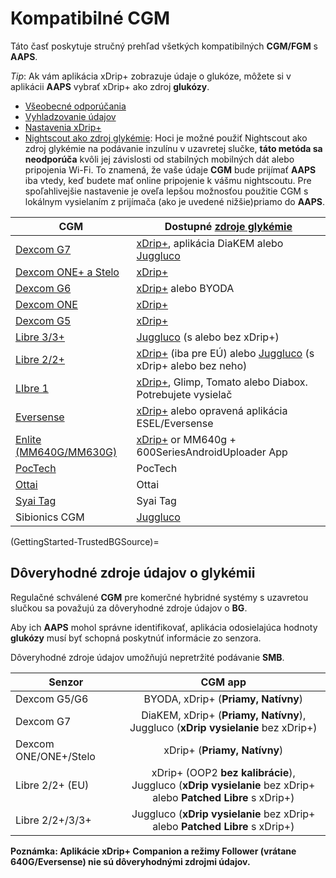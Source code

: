 # Kompatibilné CGM

Táto časť poskytuje stručný prehľad všetkých kompatibilných **CGM/FGM** s **AAPS**.

*Tip*: Ak vám aplikácia xDrip+ zobrazuje údaje o glukóze, môžete si v aplikácii **AAPS** vybrať xDrip+ ako zdroj **glukózy**.

* [Všeobecné odporúčania](../CompatibleCgms/GeneralCGMRecommendation.md)
* [Vyhladzovanie údajov](../CompatibleCgms/SmoothingBloodGlucoseData.md)
* [Nastavenia xDrip+](../CompatibleCgms/xDrip.md)
* [Nightscout ako zdroj glykémie](../CompatibleCgms/CgmNightscoutUpload.md): Hoci je možné použiť Nightscout ako zdroj glykémie na podávanie inzulínu v uzavretej slučke, **táto metóda sa neodporúča** kvôli jej závislosti od stabilných mobilných dát alebo pripojenia Wi-Fi. To znamená, že vaše údaje **CGM** bude prijímať **AAPS** iba vtedy, keď budete mať online pripojenie k vášmu nightscoutu. Pre spoľahlivejšie nastavenie je oveľa lepšou možnosťou použitie CGM s lokálnym vysielaním z prijímača (ako je uvedené nižšie)priamo do **AAPS**.

| CGM                                                   | Dostupné [zdroje glykémie](#Config-Builder-bg-source)                                                                       |
| ----------------------------------------------------- | --------------------------------------------------------------------------------------------------------------------------- |
| [Dexcom G7](../CompatibleCgms/DexcomG7.md)            | [xDrip+](../CompatibleCgms/xDrip.md), aplikácia DiaKEM alebo [Juggluco](../CompatibleCgms/Juggluco.md)                      |
| [Dexcom ONE+ a Stelo](../CompatibleCgms/DexcomG7.md)  | [xDrip+](../CompatibleCgms/xDrip.md)                                                                                        |
| [Dexcom G6](../CompatibleCgms/DexcomG6.md)            | [xDrip+](../CompatibleCgms/xDrip.md) alebo BYODA                                                                            |
| [Dexcom ONE](../CompatibleCgms/DexcomG6.md)           | [xDrip+](../CompatibleCgms/xDrip.md)                                                                                        |
| [Dexcom G5](../CompatibleCgms/DexcomG5.md)            | [xDrip+](../CompatibleCgms/xDrip.md)                                                                                        |
| [Libre 3/3+](../CompatibleCgms/Libre3.md)             | [Juggluco](../CompatibleCgms/Juggluco.md) (s alebo bez xDrip+)                                                              |
| [Libre 2/2+](../CompatibleCgms/Libre2.md)             | [xDrip+](../CompatibleCgms/xDrip.md) (iba pre EÚ) alebo [Juggluco](../CompatibleCgms/Juggluco.md) (s xDrip+ alebo bez neho) |
| [LIbre 1](../CompatibleCgms/Libre1.md)                | [xDrip+](../CompatibleCgms/xDrip.md), Glimp, Tomato alebo Diabox. Potrebujete vysielač                                      |
| [Eversense](../CompatibleCgms/Eversense.md)           | [xDrip+](../CompatibleCgms/xDrip.md) alebo opravená aplikácia ESEL/Eversense                                                |
| [Enlite (MM640G/MM630G)](../CompatibleCgms/MM640g.md) | [xDrip+](../CompatibleCgms/xDrip.md) or MM640g + 600SeriesAndroidUploader App                                               |
| [PocTech](../CompatibleCgms/PocTech.md)               | PocTech                                                                                                                     |
| [Ottai](../CompatibleCgms/OttaiM8.md)                 | Ottai                                                                                                                       |
| [Syai Tag](../CompatibleCgms/SyaiTagX1.md)            | Syai Tag                                                                                                                    |
| Sibionics CGM                                         | [Juggluco](../CompatibleCgms/Juggluco.md)                                                                                   |

(GettingStarted-TrustedBGSource)=

## Dôveryhodné zdroje údajov o glykémii

Regulačné schválené **CGM** pre komerčné hybridné systémy s uzavretou slučkou sa považujú za dôveryhodné zdroje údajov o **BG**.

Aby ich **AAPS** mohol správne identifikovať, aplikácia odosielajúca hodnoty **glukózy** musí byť schopná poskytnúť informácie zo senzora.

Dôveryhodné zdroje údajov umožňujú nepretržité podávanie **SMB**.

| Senzor                |                                                      CGM app                                                       |
| --------------------- |:------------------------------------------------------------------------------------------------------------------:|
| Dexcom G5/G6          |                                        BYODA, xDrip+ (**Priamy, Natívny**)                                         |
| Dexcom G7             |               DiaKEM, xDrip+ (**Priamy, Natívny**), </br>Juggluco (**xDrip vysielanie** bez xDrip+)                |
| Dexcom ONE/ONE+/Stelo |                                            xDrip+ (**Priamy, Natívny**)                                            |
| Libre 2/2+ (EU)       | xDrip+ (OOP2 **bez kalibrácie**), </br>Juggluco (**xDrip vysielanie** bez xDrip+ alebo **Patched Libre** s xDrip+) |
| Libre 2/2+/3/3+       |                    Juggluco (**xDrip vysielanie** bez xDrip+ alebo **Patched Libre** s xDrip+)                     |

**Poznámka: Aplikácie xDrip+ Companion a režimy Follower (vrátane 640G/Eversense) nie sú dôveryhodnými zdrojmi údajov.**
